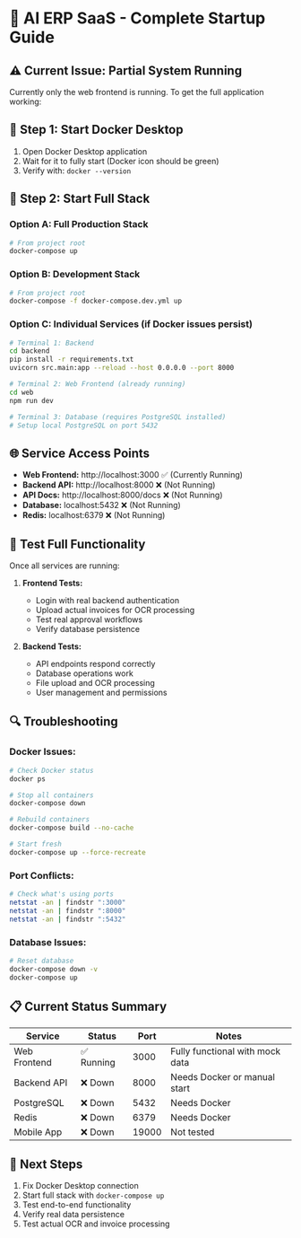 # 🚀 AI ERP SaaS - Complete Startup Guide

## ⚠️ **Current Issue: Partial System Running**

Currently only the web frontend is running. To get the full application working:

## 🔧 **Step 1: Start Docker Desktop**
1. Open Docker Desktop application
2. Wait for it to fully start (Docker icon should be green)
3. Verify with: `docker --version`

## 🚀 **Step 2: Start Full Stack**

### Option A: Full Production Stack
```bash
# From project root
docker-compose up
```

### Option B: Development Stack  
```bash
# From project root
docker-compose -f docker-compose.dev.yml up
```

### Option C: Individual Services (if Docker issues persist)
```bash
# Terminal 1: Backend
cd backend
pip install -r requirements.txt
uvicorn src.main:app --reload --host 0.0.0.0 --port 8000

# Terminal 2: Web Frontend (already running)
cd web
npm run dev

# Terminal 3: Database (requires PostgreSQL installed)
# Setup local PostgreSQL on port 5432
```

## 🌐 **Service Access Points**
- **Web Frontend:** http://localhost:3000 ✅ (Currently Running)
- **Backend API:** http://localhost:8000 ❌ (Not Running)
- **API Docs:** http://localhost:8000/docs ❌ (Not Running)
- **Database:** localhost:5432 ❌ (Not Running)
- **Redis:** localhost:6379 ❌ (Not Running)

## 🧪 **Test Full Functionality**
Once all services are running:

1. **Frontend Tests:**
   - Login with real backend authentication
   - Upload actual invoices for OCR processing
   - Test real approval workflows
   - Verify database persistence

2. **Backend Tests:**
   - API endpoints respond correctly
   - Database operations work
   - File upload and OCR processing
   - User management and permissions

## 🔍 **Troubleshooting**

### Docker Issues:
```bash
# Check Docker status
docker ps

# Stop all containers
docker-compose down

# Rebuild containers
docker-compose build --no-cache

# Start fresh
docker-compose up --force-recreate
```

### Port Conflicts:
```bash
# Check what's using ports
netstat -an | findstr ":3000"
netstat -an | findstr ":8000"
netstat -an | findstr ":5432"
```

### Database Issues:
```bash
# Reset database
docker-compose down -v
docker-compose up
```

## 📋 **Current Status Summary**

| Service | Status | Port | Notes |
|---------|--------|------|-------|
| Web Frontend | ✅ Running | 3000 | Fully functional with mock data |
| Backend API | ❌ Down | 8000 | Needs Docker or manual start |
| PostgreSQL | ❌ Down | 5432 | Needs Docker |
| Redis | ❌ Down | 6379 | Needs Docker |
| Mobile App | ❌ Down | 19000 | Not tested |

## 🎯 **Next Steps**
1. Fix Docker Desktop connection
2. Start full stack with `docker-compose up`
3. Test end-to-end functionality
4. Verify real data persistence
5. Test actual OCR and invoice processing


